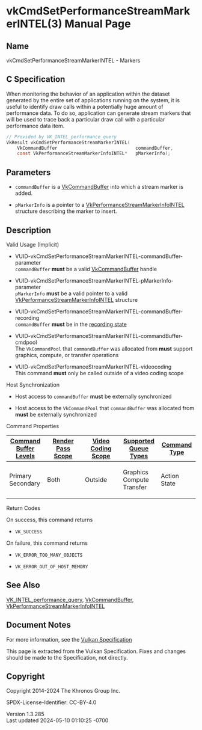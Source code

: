 # vkCmdSetPerformanceStreamMarkerINTEL(3) Manual Page

## Name

vkCmdSetPerformanceStreamMarkerINTEL - Markers



## <a href="#_c_specification" class="anchor"></a>C Specification

When monitoring the behavior of an application within the dataset
generated by the entire set of applications running on the system, it is
useful to identify draw calls within a potentially huge amount of
performance data. To do so, application can generate stream markers that
will be used to trace back a particular draw call with a particular
performance data item.

``` c
// Provided by VK_INTEL_performance_query
VkResult vkCmdSetPerformanceStreamMarkerINTEL(
    VkCommandBuffer                             commandBuffer,
    const VkPerformanceStreamMarkerInfoINTEL*   pMarkerInfo);
```

## <a href="#_parameters" class="anchor"></a>Parameters

- `commandBuffer` is a [VkCommandBuffer](https://registry.khronos.org/vulkan/specs/1.3-extensions/man/html/VkCommandBuffer.html) into
  which a stream marker is added.

- `pMarkerInfo` is a pointer to a
  [VkPerformanceStreamMarkerInfoINTEL](https://registry.khronos.org/vulkan/specs/1.3-extensions/man/html/VkPerformanceStreamMarkerInfoINTEL.html)
  structure describing the marker to insert.

## <a href="#_description" class="anchor"></a>Description

Valid Usage (Implicit)

- <a
  href="#VUID-vkCmdSetPerformanceStreamMarkerINTEL-commandBuffer-parameter"
  id="VUID-vkCmdSetPerformanceStreamMarkerINTEL-commandBuffer-parameter"></a>
  VUID-vkCmdSetPerformanceStreamMarkerINTEL-commandBuffer-parameter  
  `commandBuffer` **must** be a valid
  [VkCommandBuffer](https://registry.khronos.org/vulkan/specs/1.3-extensions/man/html/VkCommandBuffer.html) handle

- <a
  href="#VUID-vkCmdSetPerformanceStreamMarkerINTEL-pMarkerInfo-parameter"
  id="VUID-vkCmdSetPerformanceStreamMarkerINTEL-pMarkerInfo-parameter"></a>
  VUID-vkCmdSetPerformanceStreamMarkerINTEL-pMarkerInfo-parameter  
  `pMarkerInfo` **must** be a valid pointer to a valid
  [VkPerformanceStreamMarkerInfoINTEL](https://registry.khronos.org/vulkan/specs/1.3-extensions/man/html/VkPerformanceStreamMarkerInfoINTEL.html)
  structure

- <a
  href="#VUID-vkCmdSetPerformanceStreamMarkerINTEL-commandBuffer-recording"
  id="VUID-vkCmdSetPerformanceStreamMarkerINTEL-commandBuffer-recording"></a>
  VUID-vkCmdSetPerformanceStreamMarkerINTEL-commandBuffer-recording  
  `commandBuffer` **must** be in the [recording
  state](#commandbuffers-lifecycle)

- <a
  href="#VUID-vkCmdSetPerformanceStreamMarkerINTEL-commandBuffer-cmdpool"
  id="VUID-vkCmdSetPerformanceStreamMarkerINTEL-commandBuffer-cmdpool"></a>
  VUID-vkCmdSetPerformanceStreamMarkerINTEL-commandBuffer-cmdpool  
  The `VkCommandPool` that `commandBuffer` was allocated from **must**
  support graphics, compute, or transfer operations

- <a href="#VUID-vkCmdSetPerformanceStreamMarkerINTEL-videocoding"
  id="VUID-vkCmdSetPerformanceStreamMarkerINTEL-videocoding"></a>
  VUID-vkCmdSetPerformanceStreamMarkerINTEL-videocoding  
  This command **must** only be called outside of a video coding scope

Host Synchronization

- Host access to `commandBuffer` **must** be externally synchronized

- Host access to the `VkCommandPool` that `commandBuffer` was allocated
  from **must** be externally synchronized

Command Properties

<table class="tableblock frame-all grid-all stretch">
<colgroup>
<col style="width: 20%" />
<col style="width: 20%" />
<col style="width: 20%" />
<col style="width: 20%" />
<col style="width: 20%" />
</colgroup>
<thead>
<tr class="header">
<th class="tableblock halign-left valign-top"><a
href="#VkCommandBufferLevel">Command Buffer Levels</a></th>
<th class="tableblock halign-left valign-top"><a
href="#vkCmdBeginRenderPass">Render Pass Scope</a></th>
<th class="tableblock halign-left valign-top"><a
href="#vkCmdBeginVideoCodingKHR">Video Coding Scope</a></th>
<th class="tableblock halign-left valign-top"><a
href="#VkQueueFlagBits">Supported Queue Types</a></th>
<th class="tableblock halign-left valign-top"><a
href="#fundamentals-queueoperation-command-types">Command Type</a></th>
</tr>
</thead>
<tbody>
<tr class="odd">
<td class="tableblock halign-left valign-top"><p>Primary<br />
Secondary</p></td>
<td class="tableblock halign-left valign-top"><p>Both</p></td>
<td class="tableblock halign-left valign-top"><p>Outside</p></td>
<td class="tableblock halign-left valign-top"><p>Graphics<br />
Compute<br />
Transfer</p></td>
<td class="tableblock halign-left valign-top"><p>Action<br />
State</p></td>
</tr>
</tbody>
</table>

Return Codes

On success, this command returns  
- `VK_SUCCESS`

On failure, this command returns  
- `VK_ERROR_TOO_MANY_OBJECTS`

- `VK_ERROR_OUT_OF_HOST_MEMORY`

## <a href="#_see_also" class="anchor"></a>See Also

[VK_INTEL_performance_query](https://registry.khronos.org/vulkan/specs/1.3-extensions/man/html/VK_INTEL_performance_query.html),
[VkCommandBuffer](https://registry.khronos.org/vulkan/specs/1.3-extensions/man/html/VkCommandBuffer.html),
[VkPerformanceStreamMarkerInfoINTEL](https://registry.khronos.org/vulkan/specs/1.3-extensions/man/html/VkPerformanceStreamMarkerInfoINTEL.html)

## <a href="#_document_notes" class="anchor"></a>Document Notes

For more information, see the <a
href="https://registry.khronos.org/vulkan/specs/1.3-extensions/html/vkspec.html#vkCmdSetPerformanceStreamMarkerINTEL"
target="_blank" rel="noopener">Vulkan Specification</a>

This page is extracted from the Vulkan Specification. Fixes and changes
should be made to the Specification, not directly.

## <a href="#_copyright" class="anchor"></a>Copyright

Copyright 2014-2024 The Khronos Group Inc.

SPDX-License-Identifier: CC-BY-4.0

Version 1.3.285  
Last updated 2024-05-10 01:10:25 -0700
